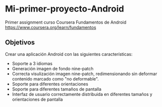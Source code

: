# Mi-primer-proyecto-Android
Primer assignment curso Coursera Fundamentos de Android 
https://www.coursera.org/learn/fundamentos

## Objetivos
Crear una aplicación Android con las siguientes características:
  - Soporte a 3 idiomas
  - Generación imagen de fondo nine-patch
  - Correcta visulización imagen nine-patch, redimensionando sin deformar contenido marcado como "no deformable".
  - Soporte para diferentes orientaciones
  - Soporte para diferentes tamaños de pantalla
  - Interfaz de usuario correctamente distribuida en diferentes tamaños y orientaciones de pantalla
